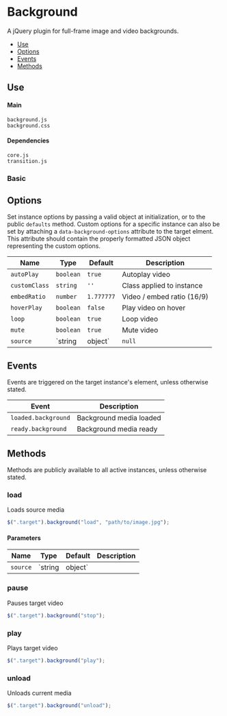 # Background

A jQuery plugin for full-frame image and video backgrounds.

* [Use](#use)
* [Options](#options)
* [Events](#events)
* [Methods](#methods)

## Use 

#### Main

```markup
background.js
background.css
```

#### Dependencies

```markup
core.js
transition.js
```

### Basic


## Options

Set instance options by passing a valid object at initialization, or to the public `defaults` method. Custom options for a specific instance can also be set by attaching a `data-background-options` attribute to the target elment. This attribute should contain the properly formatted JSON object representing the custom options.

| Name | Type | Default | Description |
| --- | --- | --- | --- |
| `autoPlay` | `boolean` | `true` | Autoplay video |
| `customClass` | `string` | `''` | Class applied to instance |
| `embedRatio` | `number` | `1.777777` | Video / embed ratio (16/9) |
| `hoverPlay` | `boolean` | `false` | Play video on hover |
| `loop` | `boolean` | `true` | Loop video |
| `mute` | `boolean` | `true` | Mute video |
| `source` | `string | object` | `null` | Source image (string or object) or video (object) or YouTube (object) |

## Events

Events are triggered on the target instance's element, unless otherwise stated.

| Event | Description |
| --- | --- |
| `loaded.background` | Background media loaded |
| `ready.background` | Background media ready |

## Methods

Methods are publicly available to all active instances, unless otherwise stated.

### load

Loads source media

```javascript
$(".target").background("load", "path/to/image.jpg");
```

#### Parameters

| Name | Type | Default | Description |
| --- | --- | --- | --- |
| `source` | `string | object` | &nbsp; | Source image (string) or video (object) or YouTube (object); |

### pause

Pauses target video

```javascript
$(".target").background("stop");
```

### play

Plays target video

```javascript
$(".target").background("play");
```

### unload

Unloads current media

```javascript
$(".target").background("unload");
```

